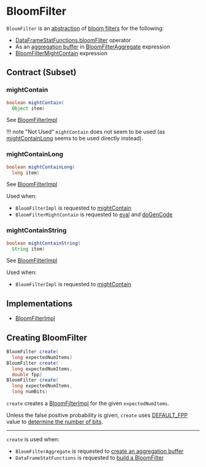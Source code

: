 # BloomFilter

`BloomFilter` is an [abstraction](#contract) of [bloom filters](#implementations) for the following:

* [DataFrameStatFunctions.bloomFilter](../DataFrameStatFunctions.md#bloomFilter) operator
* As an [aggregation buffer](../expressions/BloomFilterAggregate.md#createAggregationBuffer) in [BloomFilterAggregate](../expressions/BloomFilterAggregate.md) expression
* [BloomFilterMightContain](../expressions/BloomFilterMightContain.md#bloomFilter) expression

## Contract (Subset)

### <span id="mightContain"> mightContain

```java
boolean mightContain(
  Object item)
```

See [BloomFilterImpl](BloomFilterImpl.md#mightContain)

!!! note "Not Used"
    `mightContain` does not seem to be used (as [mightContainLong](#mightContainLong) seems to be used directly instead).

### <span id="mightContainLong"> mightContainLong

```java
boolean mightContainLong(
  long item)
```

See [BloomFilterImpl](BloomFilterImpl.md#mightContainLong)

Used when:

* `BloomFilterImpl` is requested to [mightContain](BloomFilterImpl.md#mightContain)
* `BloomFilterMightContain` is requested to [eval](../expressions/BloomFilterMightContain.md#eval) and [doGenCode](../expressions/BloomFilterMightContain.md#doGenCode)

### <span id="mightContainString"> mightContainString

```java
boolean mightContainString(
  String item)
```

See [BloomFilterImpl](BloomFilterImpl.md#mightContainString)

Used when:

* `BloomFilterImpl` is requested to [mightContain](BloomFilterImpl.md#mightContain)

## Implementations

* [BloomFilterImpl](BloomFilterImpl.md)

## <span id="create"> Creating BloomFilter

```java
BloomFilter create(
  long expectedNumItems)
BloomFilter create(
  long expectedNumItems,
  double fpp)
BloomFilter create(
  long expectedNumItems,
  long numBits)
```

`create` creates a [BloomFilterImpl](BloomFilterImpl.md) for the given `expectedNumItems`.

Unless the false positive probability is given, `create` uses [DEFAULT_FPP](#DEFAULT_FPP) value to [determine the number of bits](#optimalNumOfBits).

---

`create` is used when:

* `BloomFilterAggregate` is requested to [create an aggregation buffer](../expressions/BloomFilterAggregate.md#createAggregationBuffer)
* `DataFrameStatFunctions` is requested to [build a BloomFilter](../DataFrameStatFunctions.md#buildBloomFilter)

